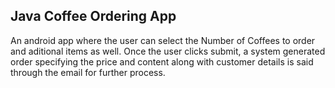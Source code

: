 ## Java Coffee Ordering App
An android app where the user can select the Number of Coffees to order and aditional items as well. Once the user clicks submit, a system generated order specifying the price and content along with customer details is said through the email for further process.